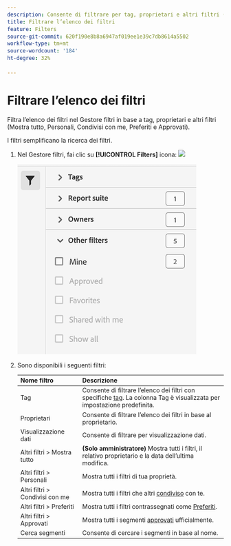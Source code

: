 ```yaml
---
description: Consente di filtrare per tag, proprietari e altri filtri (Mostra tutto, Personali, Condivisi con me, Preferiti e Approvati).
title: Filtrare l’elenco dei filtri
feature: Filters
source-git-commit: 620f190e8b8a6947af019ee1e39c7db8614a5502
workflow-type: tm+mt
source-wordcount: '184'
ht-degree: 32%

---
```


# Filtrare l’elenco dei filtri

Filtra l’elenco dei filtri nel Gestore filtri in base a tag, proprietari e altri filtri (Mostra tutto, Personali, Condivisi con me, Preferiti e Approvati).

I filtri semplificano la ricerca dei filtri.

1. Nel Gestore filtri, fai clic su **[!UICONTROL Filters]** icona:  ![](https://spectrum.adobe.com/static/icons/workflow_18/Smock_Filter_18_N.svg)

   ![](assets/filtering.png)

2. Sono disponibili i seguenti filtri:

   | Nome filtro | Descrizione |
   |---|---|
   | Tag | Consente di filtrare l’elenco dei filtri con specifiche [tag](/help/components/filters/filters-tag.md). La colonna Tag è visualizzata per impostazione predefinita. |
   | Proprietari | Consente di filtrare l’elenco dei filtri in base al proprietario. |
   | Visualizzazione dati | Consente di filtrare per visualizzazione dati. |
   | Altri filtri > Mostra tutto | **(Solo amministratore)** Mostra tutti i filtri, il relativo proprietario e la data dell’ultima modifica. |
   | Altri filtri > Personali | Mostra tutti i filtri di tua proprietà. |
   | Altri filtri > Condivisi con me | Mostra tutti i filtri che altri [condiviso](/help/components/filters/filters-share.md) con te. |
   | Altri filtri > Preferiti | Mostra tutti i filtri contrassegnati come [Preferiti](/help/components/filters/filters-favorite.md). |
   | Altri filtri > Approvati | Mostra tutti i segmenti [approvati](/help/components/filters/filters-approve.md) ufficialmente. |
   | Cerca segmenti | Consente di cercare i segmenti in base al nome. |